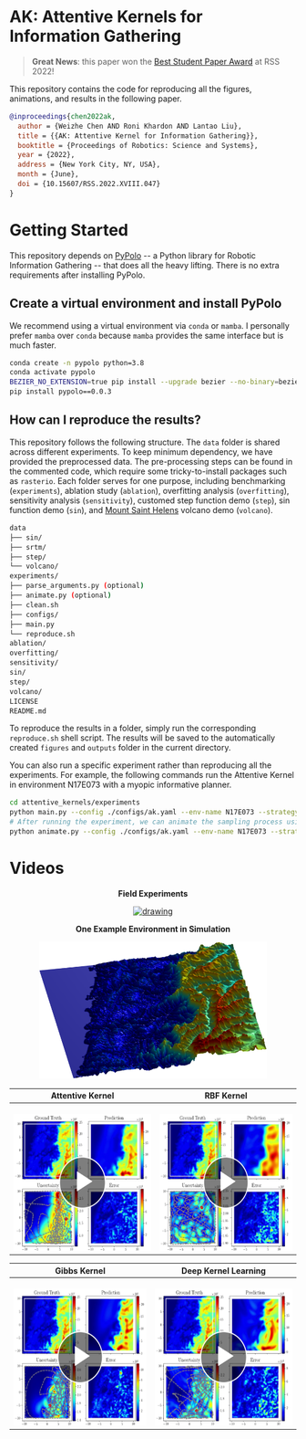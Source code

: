 # AK: Attentive Kernels for Information Gathering

> **Great News**: this paper won the [Best Student Paper Award](https://roboticsconference.org/2022/program/awards/) at RSS 2022!

This repository contains the code for reproducing all the figures, animations, and results in the following paper.
```bibtex
@inproceedings{chen2022ak, 
  author = {Weizhe Chen AND Roni Khardon AND Lantao Liu}, 
  title = {{AK: Attentive Kernel for Information Gathering}}, 
  booktitle = {Proceedings of Robotics: Science and Systems}, 
  year = {2022}, 
  address = {New York City, NY, USA}, 
  month = {June}, 
  doi = {10.15607/RSS.2022.XVIII.047} 
} 
```

# Getting Started

This repository depends on [PyPolo](https://github.com/Weizhe-Chen/pypolo) -- a Python library for Robotic Information Gathering -- that does all the heavy lifting. There is no extra requirements after installing PyPolo.

## Create a virtual environment and install PyPolo

We recommend using a virtual environment via `conda` or `mamba`.
I personally prefer `mamba` over `conda` because `mamba` provides the same interface but is much faster.

```bash
conda create -n pypolo python=3.8
conda activate pypolo
BEZIER_NO_EXTENSION=true pip install --upgrade bezier --no-binary=bezier
pip install pypolo==0.0.3
```

## How can I reproduce the results?

This repository follows the following structure.
The `data` folder is shared across different experiments.
To keep minimum dependency, we have provided the preprocessed data.
The pre-processing steps can be found in the commented code, which require some tricky-to-install packages such as `rasterio`.
Each folder serves for one purpose, including benchmarking (`experiments`), ablation study (`ablation`), overfitting analysis (`overfitting`), sensitivity analysis (`sensitivity`), customed step function demo (`step`),  sin function demo (`sin`), and [Mount Saint Helens](https://en.wikipedia.org/wiki/Mount_St._Helens) volcano demo (`volcano`).

```bash
data
├── sin/
├── srtm/
├── step/
└── volcano/
experiments/
├── parse_arguments.py (optional)
├── animate.py (optional)
├── clean.sh
├── configs/
├── main.py
└── reproduce.sh
ablation/
overfitting/
sensitivity/
sin/
step/
volcano/
LICENSE
README.md
```

To reproduce the results in a folder, simply run the corresponding `reproduce.sh` shell script.
The results will be saved to the automatically created `figures` and `outputs` folder in the current directory.

You can also run a specific experiment rather than reproducing all the experiments.
For example, the following commands run the Attentive Kernel in environment N17E073 with a myopic informative planner.

```bash
cd attentive_kernels/experiments
python main.py --config ./configs/ak.yaml --env-name N17E073 --strategy myopic --seed 0
# After running the experiment, we can animate the sampling process using the saved data in outputs/ folder.
python animate.py --config ./configs/ak.yaml --env-name N17E073 --strategy myopic --seed 0
```

# Videos

<p align="center"><b>Field Experiments</b></p>
<p align="center"><a href="https://www.youtube.com/watch?v=qpoxSF5S9zk"><img src="https://raw.githubusercontent.com/Weizhe-Chen/weizhe-chen.github.io/master/images/heron_quarry.png" alt="drawing" width="400" height="240"></a></p> 

<p align="center"><b>One Example Environment in Simulation</b></p>
<p align="center"><img src="https://raw.githubusercontent.com/Weizhe-Chen/attentive_kernels/gh-pages/assets/envs/N17E073.png" width="400" height="240"/></p>

Attentive Kernel | RBF Kernel
:-------------------------:|:-------------------------:|
<br><a href="https://www.youtube.com/embed/P92J6NmZeK0"><img src="https://raw.githubusercontent.com/Weizhe-Chen/attentive_kernels/gh-pages/assets/play_buttons/N17E073_ak.png" alt="drawing" width="400" height="240"></a> | <br><a href="https://www.youtube.com/embed/_94lIe7usx8"><img src="https://raw.githubusercontent.com/Weizhe-Chen/attentive_kernels/gh-pages/assets/play_buttons/N17E073_rbf.png" alt="drawing" width="400" height="240"></a>

Gibbs Kernel | Deep Kernel Learning
:-------------------------:|:-------------------------:|
<br><a href="https://www.youtube.com/embed/aZ5PXXW-94U"><img src="https://raw.githubusercontent.com/Weizhe-Chen/attentive_kernels/gh-pages/assets/play_buttons/N17E073_gibbs.png" alt="drawing" width="400" height="240"></a> | <br><a href="https://www.youtube.com/embed/l3lNihEuoQU"><img src="https://raw.githubusercontent.com/Weizhe-Chen/attentive_kernels/gh-pages/assets/play_buttons/N17E073_dkl.png" alt="drawing" width="400" height="240"></a>
